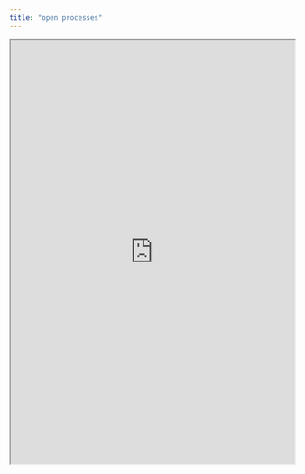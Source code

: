 ```yaml
---
title: "open processes"
---
```



<iframe height="750" width="100%" src="https://ewelton.github.io/ktest/wiki.html#open%20processes"></iframe>
